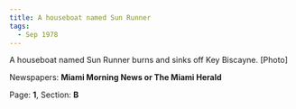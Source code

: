 ```yaml
---  
title: A houseboat named Sun Runner  
tags:  
  - Sep 1978  
---  
```

  
A houseboat named Sun Runner burns and sinks off Key Biscayne. [Photo]  
  
Newspapers: **Miami Morning News or The Miami Herald**  
  
Page: **1**, Section: **B** 
